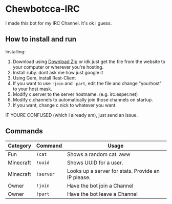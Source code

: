 # Chewbotcca-IRC

I made this bot for my IRC Channel. It's ok i guess.

## How to install and run

Installing:
1) Download using [Download Zip](https://github.com/Chewsterchew/ChewbotccaIRC/archive/master.zip) or idk just get the file from the website to your computer or wherever you're hosting.
2) Install ruby. dont ask me how just google it
3) Using Gem, install Rest-Client
4) If you want to use `!join` and `!part`, edit the file and change "yourhost" to your host mask.
5) Modify c.server to the server hostname. (e.g. irc.esper.net)
6) Modify c.channels to automatically join those channels on startup.
7) If you want, change c.nick to whatever you want.

IF YOURE CONFUSED (which i already am), just send an issue.

## Commands

Category | Command | Usage
-----|------|-------
Fun | `!cat` | Shows a random cat. aww
Minecraft | `!uuid` | Shows UUID for a user.
Minecraft | `!server` | Looks up a server for stats. Provide an IP please.
Owner | `!join` | Have the bot join a Channel
Owner | `!part` | Have the bot leave a Channel
